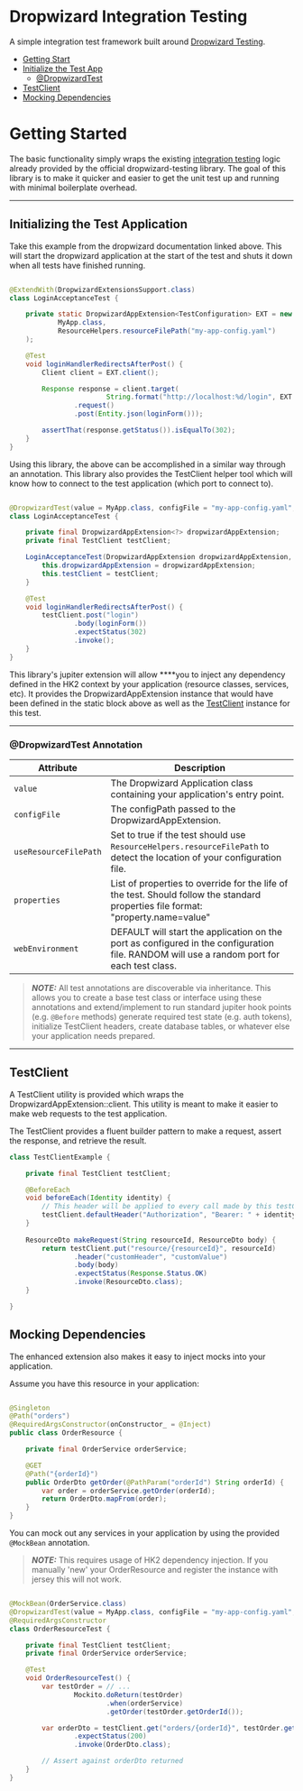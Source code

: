 # Dropwizard Integration Testing

A simple integration test framework built around [Dropwizard Testing](https://github.com/dropwizard/dropwizard/tree/release/4.0.x/dropwizard-testing).

* [Getting Start](#getting-started)
* [Initialize the Test App](#initializing-the-test-application)
    * [@DropwizardTest](#dropwizardtest-annotation)
* [TestClient](#testclient)
* [Mocking Dependencies](#mocking-dependencies)

# Getting Started

The basic functionality simply wraps the existing [integration testing](https://www.dropwizard.io/en/stable/manual/testing.html#junit-5) logic already provided
by the official dropwizard-testing library. The goal of this library is to make it quicker and easier to get the unit test up and running with minimal boilerplate
overhead.

---

## Initializing the Test Application

Take this example from the dropwizard documentation linked above. This will start the dropwizard application at the start of the test and shuts it down when all tests have finished running.

```java

@ExtendWith(DropwizardExtensionsSupport.class)
class LoginAcceptanceTest {

    private static DropwizardAppExtension<TestConfiguration> EXT = new DropwizardAppExtension<>(
            MyApp.class,
            ResourceHelpers.resourceFilePath("my-app-config.yaml")
    );

    @Test
    void loginHandlerRedirectsAfterPost() {
        Client client = EXT.client();

        Response response = client.target(
                        String.format("http://localhost:%d/login", EXT.getLocalPort()))
                .request()
                .post(Entity.json(loginForm()));

        assertThat(response.getStatus()).isEqualTo(302);
    }
}
```

Using this library, the above can be accomplished in a similar way through an annotation. This library also provides the TestClient helper tool which will know how to connect
to the test application (which port to connect to).

```java

@DropwizardTest(value = MyApp.class, configFile = "my-app-config.yaml", useResourceFilePath = true)
class LoginAcceptanceTest {

    private final DropwizardAppExtension<?> dropwizardAppExtension;
    private final TestClient testClient;

    LoginAcceptanceTest(DropwizardAppExtension dropwizardAppExtension, TestClient testClient) {
        this.dropwizardAppExtension = dropwizardAppExtension;
        this.testClient = testClient;
    }

    @Test
    void loginHandlerRedirectsAfterPost() {
        testClient.post("login")
                .body(loginForm())
                .expectStatus(302)
                .invoke();
    }
}
```

This library's jupiter extension will allow ****you to inject any dependency defined in the HK2 context by your application (resource classes, services, etc).
It provides the DropwizardAppExtension instance that would have been defined in the static block above as well as the [TestClient](#testclient) instance for this test.

---

### @DropwizardTest Annotation

| Attribute             | Description                                                                                                                                |
|-----------------------|--------------------------------------------------------------------------------------------------------------------------------------------|
| `value`               | The Dropwizard Application class containing your application's entry point.                                                                |
| `configFile`          | The configPath passed to the DropwizardAppExtension.                                                                                       |
| `useResourceFilePath` | Set to true if the test should use `ResourceHelpers.resourceFilePath` to detect the location of your configuration file.                   | 
| `properties`          | List of properties to override for the life of the test. Should follow the standard properties file format: "property.name=value"          |
| `webEnvironment`      | DEFAULT will start the application on the port as configured in the configuration file. RANDOM will use a random port for each test class. |   

> **_NOTE:_** All test annotations are discoverable via inheritance. This allows you to create a base test class or interface using these annotations and
> extend/implement to run standard jupiter hook points (e.g. `@Before` methods) generate required test state (e.g. auth tokens), initialize TestClient headers, create
> database tables, or whatever else your application needs prepared.

---

## TestClient

A TestClient utility is provided which wraps the DropwizardAppExtension::client. This utility is meant to make it easier to make web requests to the test application.

The TestClient provides a fluent builder pattern to make a request, assert the response, and retrieve the result.

```java
class TestClientExample {

    private final TestClient testClient;

    @BeforeEach
    void beforeEach(Identity identity) {
        // This header will be applied to every call made by this testClient instance.
        testClient.defaultHeader("Authorization", "Bearer: " + identity.getBearerToken());
    }
  
    ResourceDto makeRequest(String resourceId, ResourceDto body) {
        return testClient.put("resource/{resourceId}", resourceId)
                .header("customHeader", "customValue")
                .body(body)
                .expectStatus(Response.Status.OK)
                .invoke(ResourceDto.class);
    }

}
```

## Mocking Dependencies

The enhanced extension also makes it easy to inject mocks into your application.

Assume you have this resource in your application:

```java

@Singleton
@Path("orders")
@RequiredArgsConstructor(onConstructor_ = @Inject)
public class OrderResource {

    private final OrderService orderService;

    @GET
    @Path("{orderId}")
    public OrderDto getOrder(@PathParam("orderId") String orderId) {
        var order = orderService.getOrder(orderId);
        return OrderDto.mapFrom(order);
    }
}
```

You can mock out any services in your application by using the provided `@MockBean` annotation.

> **_NOTE:_** This requires usage of HK2 dependency injection. If you manually 'new' your OrderResource and register the instance with jersey this will not work.

```java

@MockBean(OrderService.class)
@DropwizardTest(value = MyApp.class, configFile = "my-app-config.yaml", useResourceFilePath = true)
@RequiredArgsConstructor
class OrderResourceTest {

    private final TestClient testClient;
    private final OrderService orderService;

    @Test
    void OrderResourceTest() {
        var testOrder = // ...
                Mockito.doReturn(testOrder)
                        .when(orderService)
                        .getOrder(testOrder.getOrderId());

        var orderDto = testClient.get("orders/{orderId}", testOrder.getOrderId())
                .expectStatus(200)
                .invoke(OrderDto.class);

        // Assert against orderDto returned
    }
}
```
